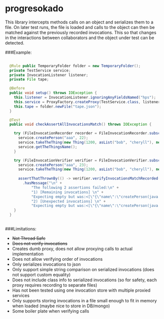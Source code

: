 # progresokado

This library intercepts methods calls on an object and serializes them to a file. 
On later test runs, the file is loaded and calls to the object can then be matched against the previously recorded invocations.
This so that changes in the interactions between collaborators and the object under test can be detected.   

###Example:

```java
	
  @Rule public TemporaryFolder folder = new TemporaryFolder();
  private TestService service;
  private InvocationListener listener;
  private File tape;

  @Before
  public void setup() throws IOException {
    this.listener = InvocationListener.ignoringAnyFieldsNamed("hps");
    this.service = ProxyFactory.createProxy(TestService.class, listener);
    this.tape = folder.newFile("tape.json");
  }

  @Test
  public void checkAssertAllInvocationsMatch() throws IOException {

    try (FileInvocationRecorder recorder = FileInvocationRecorder.subscribedTo(tape, listener.asObservable())) {
      service.createPerson("aaa", 22);
      service.takeTheThing(new Thing(1200, asList("bob", "cheryll"), new Person("Ralf", -21)));
      service.getTheThingsName();
    }

    try (FileInvocationVerifier verifier = FileInvocationVerifier.subscribedTo(tape, listener.asObservable())) {
      service.createPerson("aaa", 23);
      service.takeTheThing(new Thing(1200, asList("bob", "cheryll"), new Person("Ralf", -21)));
      
      assertThatThrownBy(() -> verifier.verifyInvocationsMatchRecorded())
        .hasMessage("\n" + 
            "The following 2 assertions failed:\n" + 
            "1) [Remaining invocations] \n" + 
            "Expecting empty but was:<[\"{\"name\":\"createPerson(java.lang.String,int)\",\"arguments\":[\"aaa\",22]}\", \"{\"name\":\"getTheThingsName()\",\"arguments\":[]}\"]>\n" + 
            "2) [Unexpected invocations] \n" + 
            "Expecting empty but was:<[\"{\"name\":\"createPerson(java.lang.String,int)\",\"arguments\":[\"aaa\",23]}\"]>\n");
    }
  }
  
```

###Limitations:

  * ~~Not Thread Safe~~
  * ~~Does not verify invocations~~
  * Creates dumb proxy, does not allow proxying calls to actual implementation 
  * Does not allow verifying order of invocations
  * Only serializes invocations to json
  * Only support simple string comparison on serialized invocations (does not support custom equality)
  * Does not include class info to serialized invocations (so for safety, each proxy requires recording to separate files) 
  * Has not been tested using one invocation store with multiple proxied services  
  * Only supports storing invocations in a file small enough to fit in memory when loaded (maybe nice to store in DB/mongo)
  * Some boiler plate when verifying calls  